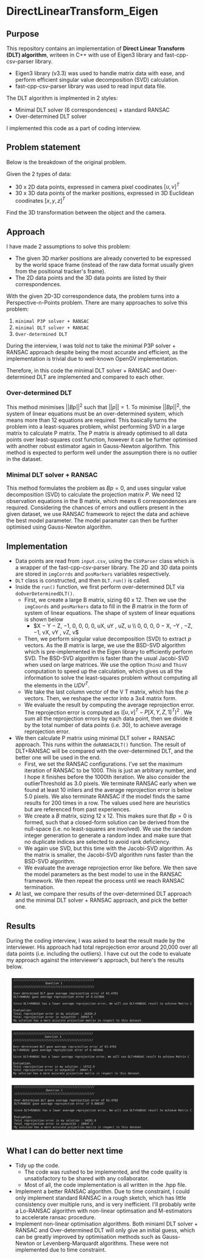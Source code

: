 # DirectLinearTransform_Eigen

## Purpose

This repository contains an implementation of **Direct Linear Transform (DLT) algorithm**, writeen in C++ with use of Eigen3 library and fast-cpp-csv-parser library.

- Eigen3 library (v3.3) was used to handle matrix data with ease, and perform efficient singular value decomposition (SVD) calculation.
- fast-cpp-csv-parser library was used to read input data file.

The DLT algorithm is implmented in 2 styles:

- Minimal DLT solver (6 correspondences) + standard RANSAC
- Over-determined DLT solver

I implemented this code as a part of coding interview.

## Problem statement

Below is the breakdown of the original problem.

Given the 2 types of data:

- 30 x 2D data points, expressed in camera pixel coodinates $[u,v]^T$
- 30 x 3D data points of the marker positions, expressed in 3D Euclidean coodinates $[x,y,z]^T$

Find the 3D transformation between the object and the camera.

## Approach

I have made 2 assumptions to solve this problem:

- The given 3D marker positions are already converted to be expressed by the world space frame (instead of the raw data format usually given from the positional tracker's frame).
- The 2D data points and the 3D data points are listed by their correspondences.

With the given 2D-3D correspondence data, the problem turns into a
Perspective-n-Points problem. There are many approaches to solve this
problem:

1. `minimal P3P solver + RANSAC`
2. `minimal DLT solver + RANSAC`
3. `Over-determined DLT`

During the interview, I was told not to take the minimal P3P solver + RANSAC approach despite being the most accurate and efficient, as the implementation is trivial due to well-known OpenGV implementation.

Therefore, in this code the minimal DLT solver + RANSAC and Over-determined DLT are implemented and compared to each other.

### Over-determined DLT

This method minimises $\lvert\lvert{Bp}\rvert\rvert^2$ such that $\lvert\lvert{p}\rvert\rvert = 1$. To minimise $\lvert\lvert{Bp}\rvert\rvert^2$, the system of linear equations must be an over-determined system, which means more than 12 equations are required. This basically turns the problem into a least-squares problem, whilst performing SVD in a large matrix to calculate P matrix. The P matrix is already optimised to all data points over least-squares cost function, however it can be further optimised with another robust estimator again in Gauss-Newton algorithm. This method is expected to perform well under the assumption there is no outlier in the dataset.

### Minimal DLT solver + RANSAC

This method formulates the problem as $Bp = 0$, and uses singular value decomposition (SVD) to calculate the projection matrix $P$. We need 12 observation equations in the B matrix, which means 6 correspondences are required. Considering the chances of errors and outliers present in the given dataset, we use RANSAC framework to reject the data and achieve the best model parameter. The model paramater can then be further optimised using Gauss-Newton algorithm.

## Implementation

- Data points are read from `input.csv`, using the `CSVParser` class which is a wrapper of the fast-cpp-csv-parser library. The 2D and 3D data points are stored in `imgCorrds` and `posMarkers` variables respectively.
- `DLT` class is constructed, and then `DLT.run()` is called.
- Inside the `run()` function, we first perform over-determined DLT via `doOverDeterminedDLT()`.
  - First, we create a large B matrix, sizing 60 x 12. Then we use the `imgCoords` and `posMarkers` data to fill in the $B$ matrix in the form of system of linear equations. The shape of system of linear equations is shown below
    - $X − Y − Z, −1, 0, 0, 0, 0, uX, uY , uZ, u \\
0, 0, 0, 0 − X, −Y , −Z, −1, vX, vY , vZ, v$
  - Then, we perform singular value decomposition (SVD) to extract $p$ vectors. As the $B$ matrix is large, we use the BSD-SVD algorithm which is pre-implemented in the Eigen library to efficiently perform SVD. The BSD-SVD algorithm is faster than the usual Jacobi-SVD when used on large matrices. We use the option `ThinU` and `ThinV` computation to speed up the calculation, which gives us all the information to solve the least-squares problem without computing all the elements in the $UDV^T$.
  - We take the last column vector of the V T matrix, which has the $p$ vectors. Then, we reshape the vector into a 3x4 matrix form.
  - We evaluate the result by computing the average reprojection error. The reprojection error is computed as $([u, v]^T − P [X, Y , Z, 1]^T )^2$ . We sum all the reprojection errors by each data point, then we divide it by the total number of data points (i.e. 30), to achieve average reprojection error.
- We then calculate P matrix using minimal DLT solver + RANSAC approach. This runs within the `doRANSACDLT()` function. The result of DLT+RANSAC will be compared with the over-determined DLT, and the better one will be used in the end.
  - First, we set the RANSAC configurations. I've set the maximum iteration of RANSAC to be 1000. This is just an arbitrary number, and I hope it finishes before the 1000th iteration. We also consider the outlierThreshold as 3.0 pixels. We terminate RANSAC early when we found at least 10 inliers and the average reprojection error is below 5.0 pixels. We also terminate RANSAC if the model finds the same results for 200 times in a row. The values used here are heuristics but are referenced from past experiences.
  - We create a $B$ matrix, sizing 12 x 12. This makes sure that $Bp = 0$ is formed, such that a closed-form solution can be derived from the null-space (i.e. no least-squares are involved). We use the random integer generation to generate a random index and make sure that no duplicate indices are selected to avoid rank deficiency.
  - We again use SVD, but this time with the Jacobi-SVD algorithm. As the matrix is smaller, the Jacobi-SVD algorithm runs faster than the BSD-SVD algorithm.
  - We evaluate the average reprojection error like before. We then save the model parameters as the best model to use in the RANSAC framework. We then repeat the process until we reach RANSAC termination.
- At last, we compare ther results of the over-determined DLT approach and the minimal DLT solver + RANSAC approach, and pick the better one.

## Results

During the coding interview, I was asked to beat the result made by the interviewer. His approach had total reprojection error around 20,000 over all data points (i.e. including the outliers). I have cut out the code to evaluate my approach against the interviewer's approach, but here's the results below.

![](result.png)

## What I can do better next time

- Tidy up the code.
  - The code was rushed to be implemented, and the code quality is unsatisfactory to be shared with any  collaborator. 
  - Most of all, the code implementation is all written in the .hpp file.
- Implement a better RANSAC algorithm. Due to time constraint, I could only implement standard RANSAC in a rough sketch, which has little consistency over multiple runs, and is very inefficient. I'll probably write a Lo-RANSAC algorithm with non-linear optimsation and M-estimators to accelerate ransac procedure.
- Implement non-linear optimisation algorithms. Both miniaml DLT solver + RANSAC and Over-determined DLT will only give an initial guess, which can be greatly improved by optimisation methods such as Gauss- Newton or Levenberg-Marquardt algorithms. These were not implemented due to time constraint.